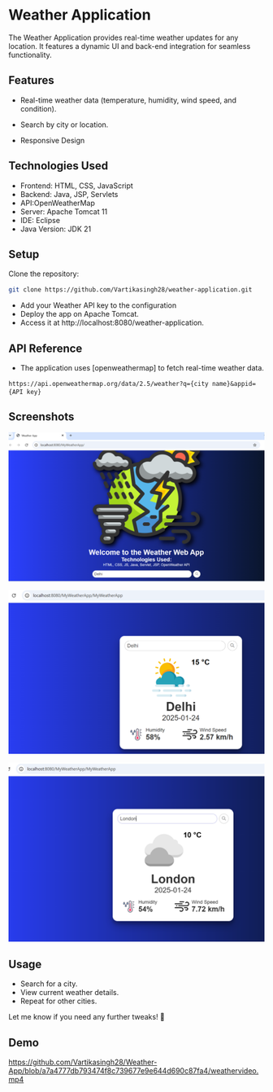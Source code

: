 # Weather Application

The Weather Application provides real-time weather updates for any location. It features a dynamic UI and back-end integration for seamless functionality.
## Features

- Real-time weather data (temperature, humidity, wind speed, and condition).

- Search by city or location.

- Responsive Design


## Technologies Used
- Frontend: HTML, CSS, JavaScript
- Backend: Java, JSP, Servlets
- API:OpenWeatherMap
- Server: Apache Tomcat 11
- IDE: Eclipse
- Java Version: JDK 21

## Setup

Clone the repository:
```bash
git clone https://github.com/Vartikasingh28/weather-application.git

```
- Add your Weather API key to the configuration
- Deploy the app on Apache Tomcat.
- Access it at http://localhost:8080/weather-application.
## API Reference
- The application uses [openweathermap] to fetch real-time weather data.

```http
https://api.openweathermap.org/data/2.5/weather?q={city name}&appid={API key}
```







## Screenshots

![App Screenshot](https://github.com/Vartikasingh28/Weather-App/blob/afdc2bbda79dede0c853679e8db27518e4115914/Screenshot%202025-01-24%20205738.png)


![App Screenshot](https://github.com/Vartikasingh28/Weather-App/blob/00e43bdef808abfd509dcf76400fbbbdbcb37a12/Screenshot%202025-01-24%20205756.png)

![App Screenshot](https://github.com/Vartikasingh28/Weather-App/blob/f6fc8dbded4a4544e2b2c02c893d7198e7712678/Screenshot%202025-01-24%20205854.png)



## Usage
- Search for a city.
- View current weather details.
- Repeat for other cities.

Let me know if you need any further tweaks! 🚀

## Demo

https://github.com/Vartikasingh28/Weather-App/blob/a7a4777db793474f8c739677e9e644d690c87fa4/weathervideo.mp4

